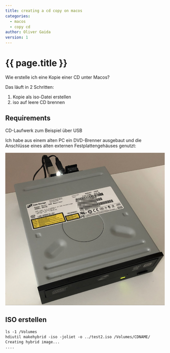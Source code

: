 ```yaml
---
title: creating a cd copy on macos
categories:
  - macos
  - copy cd
author: Oliver Gaida
version: 1
---
```


# {{ page.title }}

Wie erstelle ich eine Kopie einer CD unter Macos?

Das läuft in 2 Schritten:

1. Kopie als iso-Datei erstellen
2. iso auf leere CD brennen

## Requirements 

CD-Laufwerk zum Beispiel über USB 

Ich habe aus einem alten PC ein DVD-Brenner ausgebaut und die Anschlüsse eines alten externen Festplattengehäuses genutzt:

![cd.jpg](cd.jpg)

## ISO erstellen

```
ls -1 /Volumes
hdiutil makehybrid -iso -joliet -o ../test2.iso /Volumes/CDNAME/
Creating hybrid image...
....
```

